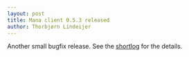 ```yaml
---
layout: post
title: Mana client 0.5.3 released
author: Thorbjørn Lindeijer
---
```


Another small bugfix release. See the <a
href="http://files.manasource.org/mana-0.5.3-shortlog.txt">shortlog</a>
for the details.
